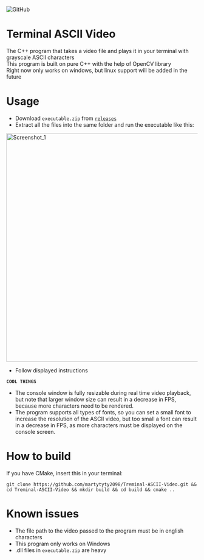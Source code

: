 ![GitHub](https://img.shields.io/github/license/hunar4321/life_code)
# Terminal ASCII Video
The C++ program that takes a video file and plays it in your terminal with grayscale ASCII characters\
This program is built on pure C++ with the help of OpenCV library\
Right now only works on windows, but linux support will be added in the future
# Usage
- Download `executable.zip` from [`releases`](https://github.com/martytyty2098/Treminal-ASCII-Video/releases)
- Extract all the files into the same folder and run the executable like this:
<img width="600" alt="Screenshot_1" src="https://user-images.githubusercontent.com/108870368/232514678-c9d7df83-4f79-429a-bdc3-889626971b04.png">

- Follow displayed instructions

**`COOL THINGS`**
- The console window is fully resizable during real time video playback, but note that larger window size can result in a decrease in FPS, because more characters need to be rendered.
- The program supports all types of fonts, so you can set a small font to increase the resolution of the ASCII video, but too small a font can result in a decrease in FPS, as more characters must be displayed on the console screen.

# How to build
If you have CMake, insert this in your terminal:
```
git clone https://github.com/martytyty2098/Treminal-ASCII-Video.git && cd Treminal-ASCII-Video && mkdir build && cd build && cmake ..
```

# Known issues
- The file path to the video passed to the program must be in english characters
- This program only works on Windows
- .dll files in `executable.zip` are heavy
